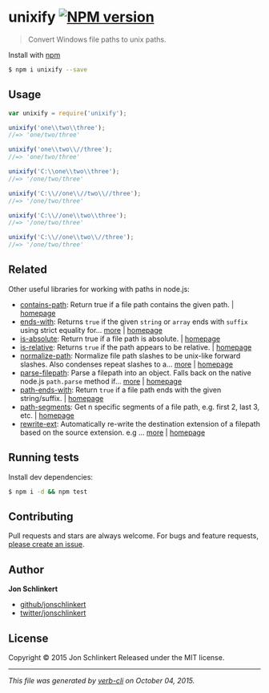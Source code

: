 # unixify [![NPM version](https://badge.fury.io/js/unixify.svg)](http://badge.fury.io/js/unixify)

> Convert Windows file paths to unix paths.

Install with [npm](https://www.npmjs.com/)

```sh
$ npm i unixify --save
```

## Usage

```js
var unixify = require('unixify');

unixify('one\\two\\three');
//=> 'one/two/three'

unixify('one\\two\\//three');
//=> 'one/two/three'

unixify('C:\\one\\two\\three');
//=> '/one/two/three'

unixify('C:\\//one\\//two\\//three');
//=> '/one/two/three'

unixify('C:\\//one\\two\\three');
//=> '/one/two/three'

unixify('C:\\//one\\two\\//three');
//=> '/one/two/three'
```

## Related

Other useful libraries for working with paths in node.js:

* [contains-path](https://www.npmjs.com/package/contains-path): Return true if a file path contains the given path. | [homepage](https://github.com/jonschlinkert/contains-path)
* [ends-with](https://www.npmjs.com/package/ends-with): Returns `true` if the given `string` or `array` ends with `suffix` using strict equality for… [more](https://www.npmjs.com/package/ends-with) | [homepage](https://github.com/jonschlinkert/ends-with)
* [is-absolute](https://www.npmjs.com/package/is-absolute): Return true if a file path is absolute. | [homepage](https://github.com/jonschlinkert/is-absolute)
* [is-relative](https://www.npmjs.com/package/is-relative): Returns `true` if the path appears to be relative. | [homepage](https://github.com/jonschlinkert/is-relative)
* [normalize-path](https://www.npmjs.com/package/normalize-path): Normalize file path slashes to be unix-like forward slashes. Also condenses repeat slashes to a… [more](https://www.npmjs.com/package/normalize-path) | [homepage](https://github.com/jonschlinkert/normalize-path)
* [parse-filepath](https://www.npmjs.com/package/parse-filepath): Parse a filepath into an object. Falls back on the native node.js `path.parse` method if… [more](https://www.npmjs.com/package/parse-filepath) | [homepage](https://github.com/jonschlinkert/parse-filepath)
* [path-ends-with](https://www.npmjs.com/package/path-ends-with): Return `true` if a file path ends with the given string/suffix. | [homepage](https://github.com/jonschlinkert/path-ends-with)
* [path-segments](https://www.npmjs.com/package/path-segments): Get n specific segments of a file path, e.g. first 2, last 3, etc. | [homepage](https://github.com/jonschlinkert/path-segments)
* [rewrite-ext](https://www.npmjs.com/package/rewrite-ext): Automatically re-write the destination extension of a filepath based on the source extension. e.g … [more](https://www.npmjs.com/package/rewrite-ext) | [homepage](https://github.com/jonschlinkert/rewrite-ext)

## Running tests

Install dev dependencies:

```sh
$ npm i -d && npm test
```

## Contributing

Pull requests and stars are always welcome. For bugs and feature requests, [please create an issue](https://github.com/jonschlinkert/unixify/issues/new).

## Author

**Jon Schlinkert**

+ [github/jonschlinkert](https://github.com/jonschlinkert)
+ [twitter/jonschlinkert](http://twitter.com/jonschlinkert)

## License

Copyright © 2015 Jon Schlinkert
Released under the MIT license.

***

_This file was generated by [verb-cli](https://github.com/assemble/verb-cli) on October 04, 2015._